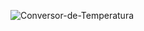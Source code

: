 ![Conversor-de-Temperatura](https://github.com/jonata1200/Conversor-de-Temperatura/assets/106604675/8c390e89-d625-4627-b7b2-e0c103431222)
